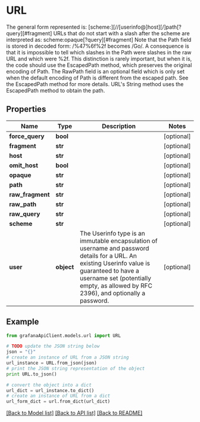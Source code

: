 # URL

The general form represented is:  [scheme:][//[userinfo@]host][/]path[?query][#fragment]  URLs that do not start with a slash after the scheme are interpreted as:  scheme:opaque[?query][#fragment]  Note that the Path field is stored in decoded form: /%47%6f%2f becomes /Go/. A consequence is that it is impossible to tell which slashes in the Path were slashes in the raw URL and which were %2f. This distinction is rarely important, but when it is, the code should use the EscapedPath method, which preserves the original encoding of Path.  The RawPath field is an optional field which is only set when the default encoding of Path is different from the escaped path. See the EscapedPath method for more details.  URL's String method uses the EscapedPath method to obtain the path.

## Properties
Name | Type | Description | Notes
------------ | ------------- | ------------- | -------------
**force_query** | **bool** |  | [optional] 
**fragment** | **str** |  | [optional] 
**host** | **str** |  | [optional] 
**omit_host** | **bool** |  | [optional] 
**opaque** | **str** |  | [optional] 
**path** | **str** |  | [optional] 
**raw_fragment** | **str** |  | [optional] 
**raw_path** | **str** |  | [optional] 
**raw_query** | **str** |  | [optional] 
**scheme** | **str** |  | [optional] 
**user** | **object** | The Userinfo type is an immutable encapsulation of username and password details for a URL. An existing Userinfo value is guaranteed to have a username set (potentially empty, as allowed by RFC 2396), and optionally a password. | [optional] 

## Example

```python
from grafanaApiClient.models.url import URL

# TODO update the JSON string below
json = "{}"
# create an instance of URL from a JSON string
url_instance = URL.from_json(json)
# print the JSON string representation of the object
print URL.to_json()

# convert the object into a dict
url_dict = url_instance.to_dict()
# create an instance of URL from a dict
url_form_dict = url.from_dict(url_dict)
```
[[Back to Model list]](../README.md#documentation-for-models) [[Back to API list]](../README.md#documentation-for-api-endpoints) [[Back to README]](../README.md)


